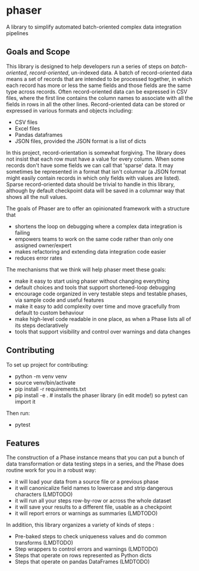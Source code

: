 # phaser

A library to simplify automated batch-oriented complex data integration pipelines

## Goals and Scope

This library is designed to help developers run a series of steps on _batch-oriented_,
_record-oriented_, un-indexed data.  A batch of record-oriented data means a set of records
that are intended to be processed together, in which each record has more or less the same
fields and those fields are the same type across records.  Often record-oriented data can
be expressed in CSV files, where the first line
contains the column names to associate with all the fields in rows in all the other lines.
Record-oriented data can be stored or expressed in various formats and objects including:
* CSV files
* Excel files
* Pandas dataframes
* JSON files, provided the JSON format is a list of dicts

In this project, record-orientation is somewhat forgiving.  The library does not insist that
each row must have a value for every column.  When some records don't have some fields we can
call that 'sparse' data. It may sometimes be represented in a format that isn't columnar
(a JSON format might easily contain records in which only fields with values are listed).  Sparse
record-oriented data should be trivial to handle in this library, although by default checkpoint
data will be saved in a columnar way that shows all the null values.

The goals of Phaser are to offer an opinionated framework with a structure that
* shortens the loop on debugging where a complex data integration is failing
* empowers teams to work on the same code rather than only one assigned owner/expert
* makes refactoring and extending data integration code easier
* reduces error rates

The mechanisms that we think will help phaser meet these goals:
* make it easy to start using phaser without changing everything
* default choices and tools that support shortened-loop debugging
* encourage code organized in very testable steps and testable phases, via sample code and useful features
* make it easy to add complexity over time and move gracefully from default to custom behaviour
* make high-level code readable in one place, as when a Phase lists all of its steps declaratively
* tools that support visibility and control over warnings and data changes

## Contributing

To set up project for contributing:
* python -m venv venv
* source venv/bin/activate
* pip install -r requirements.txt
* pip install -e .  # installs the phaser library (in edit mode!) so pytest can import it

Then run:
* pytest


## Features

The construction of a Phase instance means that you can put a bunch of data transformation or
data testing steps in a series, and the Phase does routine work for you in a robust way:
* it will load your data from a source file or a previous phase
* it will canonicalize field names to lowercase and strip dangerous characters (LMDTODO)
* it will run all your steps row-by-row or across the whole dataset
* it will save your results to a different file, usable as a checkpoint
* it will report errors or warnings as summaries (LMDTODO)

In addition, this library organizes a variety of kinds of steps :
* Pre-baked steps to check uniqueness values and do common transforms (LMDTODO)
* Step wrappers to control errors and warnings (LMDTODO)
* Steps that operate on rows represented as Python dicts
* Steps that operate on pandas DataFrames (LMDTODO)
